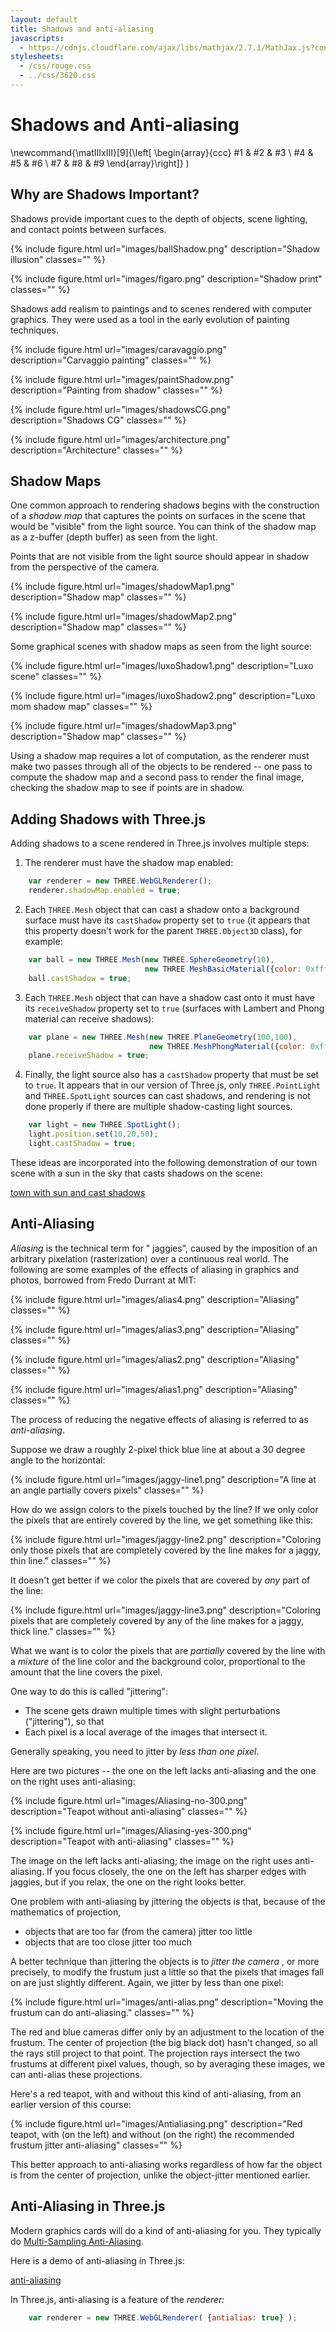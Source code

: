 ```yaml
---
layout: default
title: Shadows and anti-aliasing
javascripts:
  - https://cdnjs.cloudflare.com/ajax/libs/mathjax/2.7.1/MathJax.js?config=TeX-AMS-MML_HTMLorMML
stylesheets:
  - /css/rouge.css
  - ../css/3620.css
---
```

# Shadows and Anti-aliasing

<p style="display:none">
\(
\newcommand{\Choose}[2]{ { { #1 }\choose{ #2 } } }
\newcommand{\vecII}[2]{\left[\begin{array}{c} #1\\#2 \end{array}\right]}
\newcommand{\vecIII}[3]{\left[\begin{array}{c} #1\\#2\\#3 \end{array}\right]}
\newcommand{\vecIV}[4]{\left[\begin{array}{c} #1\\#2\\#3\\#4 \end{array}\right]}
\newcommand{\matIIxII}[4]{\left[
    \begin{array}{cc}
      #1 & #2 \\ #3 & #4 
    \end{array}\right]}

\newcommand{\matIIIxIII}[9]{\left[
    \begin{array}{ccc}
      #1 & #2 & #3 \\ #4 & #5 & #6 \\ #7 & #8 & #9
    \end{array}\right]}
\)        
</p>

## Why are Shadows Important?

Shadows provide important cues to the depth of objects, scene lighting, and
contact points between surfaces.

{% include figure.html url="images/ballShadow.png" description="Shadow illusion" classes="" %}

{% include figure.html url="images/figaro.png" description="Shadow print" classes="" %}

Shadows add realism to paintings and to scenes rendered with computer
graphics. They were used as a tool in the early evolution of painting
techniques.

{% include figure.html url="images/caravaggio.png" description="Carvaggio painting" classes="" %}

{% include figure.html url="images/paintShadow.png" description="Painting from shadow" classes="" %}

{% include figure.html url="images/shadowsCG.png" description="Shadows CG" classes="" %}

{% include figure.html url="images/architecture.png" description="Architecture" classes="" %}


## Shadow Maps

One common approach to rendering shadows begins with the construction of a
_shadow map_ that captures the points on surfaces in the scene that would be
"visible" from the light source. You can think of the shadow map as a z-buffer
(depth buffer) as seen from the light.

Points that are not visible from the light source should appear in shadow from
the perspective of the camera.

{% include figure.html url="images/shadowMap1.png" description="Shadow map" classes="" %}

{% include figure.html url="images/shadowMap2.png" description="Shadow map" classes="" %}

Some graphical scenes with shadow maps as seen from the light source:

{% include figure.html url="images/luxoShadow1.png" description="Luxo scene" classes="" %}

{% include figure.html url="images/luxoShadow2.png" description="Luxo mom shadow map" classes="" %}

{% include figure.html url="images/shadowMap3.png" description="Shadow map" classes="" %}

Using a shadow map requires a lot of computation, as the renderer must make
two passes through all of the objects to be rendered -- one pass to compute
the shadow map and a second pass to render the final image, checking the
shadow map to see if points are in shadow.

## Adding Shadows with Three.js

Adding shadows to a scene rendered in Three.js involves multiple steps:

  1. The renderer must have the shadow map enabled: 

```javascript
    var renderer = new THREE.WebGLRenderer();
    renderer.shadowMap.enabled = true;
```

  2. Each `THREE.Mesh` object that can cast a shadow onto a background surface must have its `castShadow` property set to `true` (it appears that this property doesn't work for the parent `THREE.Object3D` class), for example: 

```javascript
    var ball = new THREE.Mesh(new THREE.SphereGeometry(10),
                              new THREE.MeshBasicMaterial({color: 0xffffff}));
    ball.castShadow = true;
```

  3. Each `THREE.Mesh` object that can have a shadow cast onto it must have its `receiveShadow` property set to `true` (surfaces with Lambert and Phong material can receive shadows): 

```javascript
    var plane = new THREE.Mesh(new THREE.PlaneGeometry(100,100),
                               new THREE.MeshPhongMaterial({color: 0xffffff}));
    plane.receiveShadow = true;
```

  4. Finally, the light source also has a `castShadow` property that must be set to `true`. It appears that in our version of Three.js, only `THREE.PointLight` and `THREE.SpotLight` sources can cast shadows, and rendering is not done properly if there are multiple shadow-casting light sources. 

```javascript
    var light = new THREE.SpotLight();
    light.position.set(10,20,50);
    light.castShadow = true;
```

These ideas are incorporated into the following demonstration of our town
scene with a sun in the sky that casts shadows on the scene:

[town with sun and cast shadows](20-exercises/townGUI.html)


## Anti-Aliasing

_Aliasing_ is the technical term for " jaggies", caused by the imposition of
an arbitrary pixelation (rasterization) over a continuous real world. The
following are some examples of the effects of aliasing in graphics and photos,
borrowed from Fredo Durrant at MIT:

{% include figure.html url="images/alias4.png" description="Aliasing" classes="" %}

{% include figure.html url="images/alias3.png" description="Aliasing" classes="" %}

{% include figure.html url="images/alias2.png" description="Aliasing" classes="" %}

{% include figure.html url="images/alias1.png" description="Aliasing" classes="" %}

The process of reducing the negative effects of aliasing is referred to as
_anti-aliasing_.

Suppose we draw a roughly 2-pixel thick blue line at about a 30 degree angle
to the horizontal:

{% include figure.html url="images/jaggy-line1.png" description="A line at an angle partially covers pixels" classes="" %}


How do we assign colors to the pixels touched by the line? If we only color
the pixels that are entirely covered by the line, we get something like this:

{% include figure.html url="images/jaggy-line2.png" description="Coloring only those pixels that are completely covered by the line makes for a jaggy, thin line." classes="" %}


It doesn't get better if we color the pixels that are covered by _any_ part of
the line:

{% include figure.html url="images/jaggy-line3.png" description="Coloring pixels that are completely covered by any of the line makes for a jaggy, thick line." classes="" %}


What we want is to color the pixels that are _partially_ covered by the line
with a _mixture_ of the line color and the background color, proportional to
the amount that the line covers the pixel.

One way to do this is called "jittering":

  * The scene gets drawn multiple times with slight perturbations ("jittering"), so that 
  * Each pixel is a local average of the images that intersect it. 

Generally speaking, you need to jitter by _less than one pixel_.

Here are two pictures -- the one on the left lacks anti-aliasing and the one
on the right uses anti-aliasing:

{% include figure.html url="images/Aliasing-no-300.png" description="Teapot without anti-aliasing" classes="" %}

{% include figure.html url="images/Aliasing-yes-300.png" description="Teapot with anti-aliasing" classes="" %}


The image on the left lacks anti-aliasing; the image on the right uses anti-aliasing. If you focus closely, the
one on the left has sharper edges with jaggies, but if you relax, the one on
the right looks better.

One problem with anti-aliasing by jittering the objects is that, because of
the mathematics of projection,

  * objects that are too far (from the camera) jitter too little 
  * objects that are too close jitter too much 

A better technique than jittering the objects is to _jitter the camera_ , or
more precisely, to modify the frustum just a little so that the pixels that
images fall on are just slightly different. Again, we jitter by less than one
pixel:

{% include figure.html url="images/anti-alias.png" description="Moving the frustum can do anti-aliasing." classes="" %}

The red and blue cameras differ only by an adjustment to the location of the
frustum. The center of projection (the big black dot) hasn't changed, so all
the rays still project to that point. The projection rays intersect the two
frustums at different pixel values, though, so by averaging these images, we
can anti-alias these projections.

Here's a red teapot, with and without this kind of anti-aliasing, from an
earlier version of this course:

{% include figure.html url="images/Antialiasing.png" description="Red teapot, with (on the left) and without (on the right) the recommended frustum jitter anti-aliasing" classes="" %}


This better approach to anti-aliasing works regardless of how far the object
is from the center of projection, unlike the object-jitter mentioned earlier.

## Anti-Aliasing in Three.js

Modern graphics cards will do a kind of anti-aliasing for you. They typically
do [Multi-Sampling Anti-Aliasing](http://alt.3dcenter.org/artikel/multisampling_anti-aliasing/index_e.php).

Here is a demo of anti-aliasing in Three.js:

[anti-aliasing](../demos/accumulation/anti-aliasing.html)

In Three.js, anti-aliasing is a feature of the _renderer:_

    
```javascript
    var renderer = new THREE.WebGLRenderer( {antialias: true} );
```
